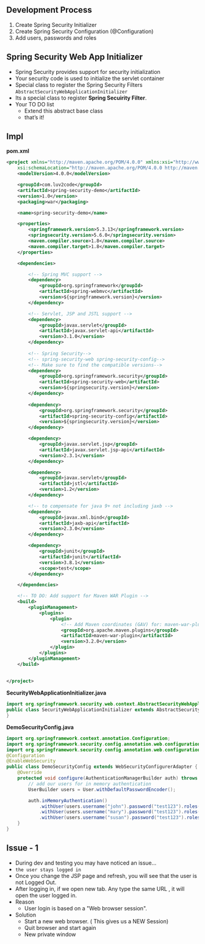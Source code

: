## Development Process
1. Create Spring Security Initializer
2. Create Spring Security Configuration (@Configuration)
3. Add users, passwords and roles

## Spring Security Web App Initializer
- Spring Security provides support for security initialization
- Your security code is used to initialize the servlet container
- Special class to register the Spring Security Filters
`AbstractSecurityWebApplicationInitializer`
- Its a special class to register **Spring Secuirity Filter**.
- Your TO DO list
    - Extend this abstract base class
    - that’s it!

## Impl
**pom.xml**
```xml
<project xmlns="http://maven.apache.org/POM/4.0.0" xmlns:xsi="http://www.w3.org/2001/XMLSchema-instance"
	xsi:schemaLocation="http://maven.apache.org/POM/4.0.0 http://maven.apache.org/xsd/maven-4.0.0.xsd">
	<modelVersion>4.0.0</modelVersion>

	<groupId>com.luv2code</groupId>
	<artifactId>spring-security-demo</artifactId>
	<version>1.0</version>
	<packaging>war</packaging>

	<name>spring-security-demo</name>

	<properties>
		<springframework.version>5.3.13</springframework.version>
		<springsecurity.version>5.6.0</springsecurity.version>
		<maven.compiler.source>1.8</maven.compiler.source>
		<maven.compiler.target>1.8</maven.compiler.target>
	</properties>

	<dependencies>

		<!-- Spring MVC support -->
		<dependency>
			<groupId>org.springframework</groupId>
			<artifactId>spring-webmvc</artifactId>
			<version>${springframework.version}</version>
		</dependency>

		<!-- Servlet, JSP and JSTL support -->
		<dependency>
			<groupId>javax.servlet</groupId>
			<artifactId>javax.servlet-api</artifactId>
			<version>3.1.0</version>
		</dependency>
		
		<!-- Spring Security-->
		<!-- spring-security-web spring-security-config-->
		<!-- Make sure to find the compatible versions-->
		<dependency>
		    <groupId>org.springframework.security</groupId>
		    <artifactId>spring-security-web</artifactId>
		    <version>${springsecurity.version}</version>
		</dependency>
		
		<dependency>
		    <groupId>org.springframework.security</groupId>
		    <artifactId>spring-security-config</artifactId>
		    <version>${springsecurity.version}</version>
		</dependency>

		<dependency>
			<groupId>javax.servlet.jsp</groupId>
			<artifactId>javax.servlet.jsp-api</artifactId>
			<version>2.3.1</version>
		</dependency>

		<dependency>
			<groupId>javax.servlet</groupId>
			<artifactId>jstl</artifactId>
			<version>1.2</version>
		</dependency>

		<!-- to compensate for java 9+ not including jaxb -->
		<dependency>
		    <groupId>javax.xml.bind</groupId>
		    <artifactId>jaxb-api</artifactId>
		    <version>2.3.0</version>
		</dependency>

		<dependency>
			<groupId>junit</groupId>
			<artifactId>junit</artifactId>
			<version>3.8.1</version>
			<scope>test</scope>
		</dependency>

	</dependencies>

	<!-- TO DO: Add support for Maven WAR Plugin -->
	<build>
		<pluginManagement>
		    <plugins>
		        <plugin>
		            <!-- Add Maven coordinates (GAV) for: maven-war-plugin -->
		            <groupId>org.apache.maven.plugins</groupId>
		            <artifactId>maven-war-plugin</artifactId>
		            <version>3.2.0</version>
		        </plugin>
		    </plugins>
		</pluginManagement>
	</build>
	
	
</project>

```
**SecurityWebApplicationInitializer.java**
```Java
import org.springframework.security.web.context.AbstractSecurityWebApplicationInitializer;
public class SecurityWebApplicationInitializer extends AbstractSecurityWebApplicationInitializer {
}
```
**DemoSecurityConfig.java**
```Java
import org.springframework.context.annotation.Configuration;
import org.springframework.security.config.annotation.web.configuration.EnableWebSecurity;
import org.springframework.security.config.annotation.web.configuration.WebSecurityConfigurerAdapter;
@Configuration
@EnableWebSecurity
public class DemoSecurityConfig extends WebSecurityConfigurerAdapter {
    @Override
    protected void configure(AuthenticationManagerBuilder auth) throws Exception {
        // add our users for in memory authentication
        UserBuilder users = User.withDefaultPasswordEncoder();

        auth.inMemoryAuthentication()
            .withUser(users.username("john").password("test123").roles("EMPLOYEE"))
            .withUser(users.username("mary").password("test123").roles("MANAGER"))
            .withUser(users.username("susan").password("test123").roles("ADMIN"));
    }
}
```

## Issue - 1 
- During dev and testing you may have noticed an issue... 
- `the user stays logged in`
- Once you change the JSP page and refresh, you will see that the user is not Logged Out.
- After logging in, if we open new tab. Any type the same URL , it will open the user logged in. 
- Reason
	- User login is based on a "Web browser session". 
- Solution 
	- Start a new web browser. ( This gives us a  NEW Session) 
	- Quit browser and start again 
	- New private window


